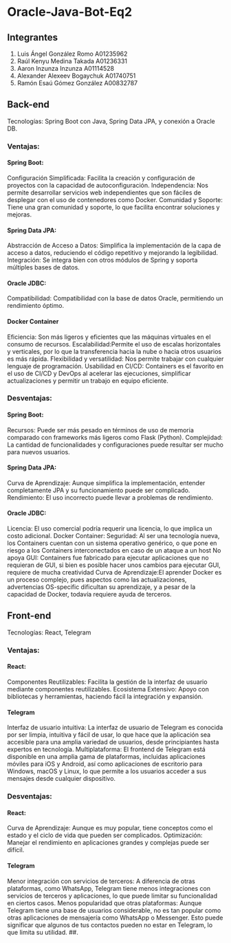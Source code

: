 # Oracle-Java-Bot-Eq2

## Integrantes

1. Luis Ángel González Romo A01235962
2. Raúl Kenyu Medina Takada A01236331
3. Aaron Inzunza Inzunza A01114528
4. Alexander Alexeev Bogaychuk A01740751
5. Ramón Esaú Gómez González A00832787




## Back-end
Tecnologías: Spring Boot con Java, Spring Data JPA, y conexión a Oracle DB.
### Ventajas:
#### Spring Boot:
Configuración Simplificada: Facilita la creación y configuración de proyectos con la capacidad de autoconfiguración.
Independencia: Nos permite desarrollar servicios web independientes que son fáciles de desplegar con el uso de contenedores como Docker.
Comunidad y Soporte: Tiene una gran comunidad y soporte, lo que facilita encontrar soluciones y mejoras.
#### Spring Data JPA:
Abstracción de Acceso a Datos: Simplifica la implementación de la capa de acceso a datos, reduciendo el código repetitivo y mejorando la legibilidad.
Integración: Se integra bien con otros módulos de Spring y soporta múltiples bases de datos.
#### Oracle JDBC:
Compatibilidad: Compatibilidad con la base de datos Oracle, permitiendo un rendimiento óptimo.
#### Docker Container
Eficiencia: Son más ligeros y eficientes que las máquinas virtuales en el consumo de recursos.
Escalabilidad:Permite el uso de escalas horizontales y verticales, por lo que la transferencia hacia la nube o hacia otros usuarios es más rápida.
Flexibilidad y versatilidad: Nos permite trabajar con cualquier lenguaje de programación.
Usabilidad en CI/CD: Containers es el favorito en el uso de CI/CD y DevOps al acelerar las ejecuciones, simplificar actualizaciones y permitir un trabajo en equipo eficiente.

### Desventajas:
#### Spring Boot:
Recursos: Puede ser más pesado en términos de uso de memoria comparado con frameworks más ligeros como Flask (Python).
Complejidad: La cantidad de funcionalidades y configuraciones puede resultar ser mucho para nuevos usuarios.
#### Spring Data JPA:
Curva de Aprendizaje: Aunque simplifica la implementación, entender completamente JPA y su funcionamiento puede ser complicado.
Rendimiento: El uso incorrecto puede llevar a problemas de rendimiento.
#### Oracle JDBC:
Licencia: El uso comercial podría requerir una licencia, lo que implica un costo adicional.
Docker Container:
Seguridad: Al ser una tecnología nueva, los Containers cuentan con un sistema operativo genérico, o que pone en riesgo a los Containers interconectados en caso de un ataque a un host
No apoya GUI: Containers fue fabricado para ejecutar aplicaciones que no requieran de GUI, si bien es posible hacer unos cambios para ejecutar GUI, requiere de mucha creatividad
Curva de Aprendizaje:El aprender Docker es un proceso complejo, pues aspectos como las actualizaciones, advertencias OS-specific dificultan su aprendizaje, y a pesar de la capacidad de Docker, todavía requiere ayuda de terceros.
## Front-end
Tecnologías: React, Telegram
### Ventajas:
#### React: 
Componentes Reutilizables: Facilita la gestión de la interfaz de usuario mediante componentes reutilizables.
Ecosistema Extensivo: Apoyo con bibliotecas y herramientas, haciendo fácil la integración y expansión.
#### Telegram
Interfaz de usuario intuitiva: La interfaz de usuario de Telegram es conocida por ser limpia, intuitiva y fácil de usar, lo que hace que la aplicación sea accesible para una amplia variedad de usuarios, desde principiantes hasta expertos en tecnología.
Multiplataforma: El frontend de Telegram está disponible en una amplia gama de plataformas, incluidas aplicaciones móviles para iOS y Android, así como aplicaciones de escritorio para Windows, macOS y Linux, lo que permite a los usuarios acceder a sus mensajes desde cualquier dispositivo.

### Desventajas:
#### React: 
Curva de Aprendizaje: Aunque es muy popular, tiene conceptos como el estado y el ciclo de vida que pueden ser complicados.
Optimización: Manejar el rendimiento en aplicaciones grandes y complejas puede ser difícil.
#### Telegram
Menor integración con servicios de terceros: A diferencia de otras plataformas, como WhatsApp, Telegram tiene menos integraciones con servicios de terceros y aplicaciones, lo que puede limitar su funcionalidad en ciertos casos.
Menos popularidad que otras plataformas: Aunque Telegram tiene una base de usuarios considerable, no es tan popular como otras aplicaciones de mensajería como WhatsApp o Messenger. Esto puede significar que algunos de tus contactos pueden no estar en Telegram, lo que limita su utilidad.
##.